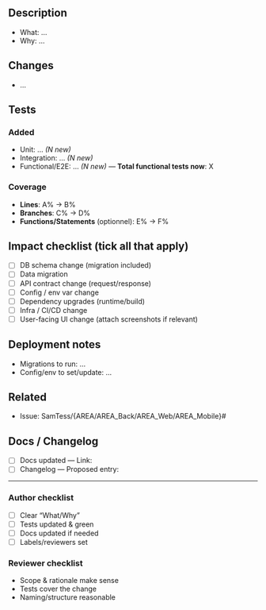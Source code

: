 <!-- Title: [PR](scope): short summary
     Ex: [PR](frontend): add Avatar component -->

## Description
- What: …
- Why: …

## Changes
- …

## Tests
### Added
- Unit: … _(N new)_
- Integration: … _(N new)_
- Functional/E2E: … _(N new)_ — **Total functional tests now**: X

### Coverage
- **Lines**: A% → B%
- **Branches**: C% → D%
- **Functions/Statements** (optionnel): E% → F%


## Impact checklist (tick all that apply)
- [ ] DB schema change (migration included)
- [ ] Data migration
- [ ] API contract change (request/response)
- [ ] Config / env var change
- [ ] Dependency upgrades (runtime/build)
- [ ] Infra / CI/CD change
- [ ] User-facing UI change (attach screenshots if relevant)

## Deployment notes
- Migrations to run: …
- Config/env to set/update: …

## Related
- Issue: SamTess/{AREA/AREA_Back/AREA_Web/AREA_Mobile}#

## Docs / Changelog
- [ ] Docs updated — Link:
- [ ] Changelog — Proposed entry:

---

### Author checklist
- [ ] Clear “What/Why”
- [ ] Tests updated & green
- [ ] Docs updated if needed
- [ ] Labels/reviewers set

### Reviewer checklist
- Scope & rationale make sense
- Tests cover the change
- Naming/structure reasonable